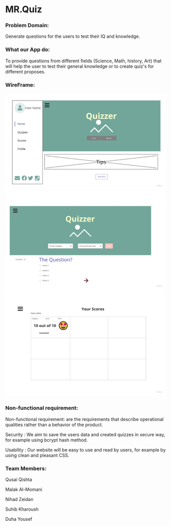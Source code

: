 # MR.Quiz

### Problem Domain:
Generate questions for the users to test their IQ and knowledge.


### What our App do:
To provide questions from different fields (Science, Math, history, Art) that will help the user to test their general knowledge or to create quiz's for different proposes.

### WireFrame:
![WireFrame](Images/Home.jpg)
![WireFrame](Images/Quizzes.jpg)
![WireFrame](Images/score.jpg)


### Non-functional requirement: 
Non-functional requirement: are the requirements that describe operational qualities rather than a behavior of the product.

Security : We aim to save the users data and created quizzes in secure way, for example using bcrypt hash method.

Usability : Our website will be easy to use and read by users, for example by using clean and pleasant CSS.


### Team Members:
Qusai Qishta

Malak Al-Momani

Nihad Zeidan

Suhib Kharoush

Duha Yousef

